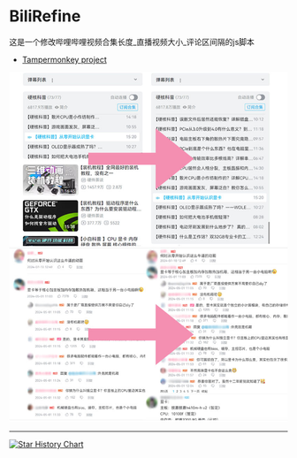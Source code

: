 # BiliRefine

这是一个修改哔哩哔哩视频合集长度_直播视频大小_评论区间隔的js脚本

* [Tampermonkey project](https://greasyfork.org/zh-CN/scripts/480765-%E5%93%94%E5%93%A9%E5%93%94%E5%93%A9%E8%A7%86%E9%A2%91%E5%88%97%E8%A1%A8%E5%A2%9E%E5%BC%BA?locale_override=1)

![1](.picture\videoListHightComparison.jpg)
![2](.picture\commentSectionSpacingComparison.jpg)

---

[![Star History Chart](https://api.star-history.com/svg?repos=UnfiniSmile/BiliRefine&type=Date)](https://star-history.com/#UnfiniSmile/BiliRefine&Date)
